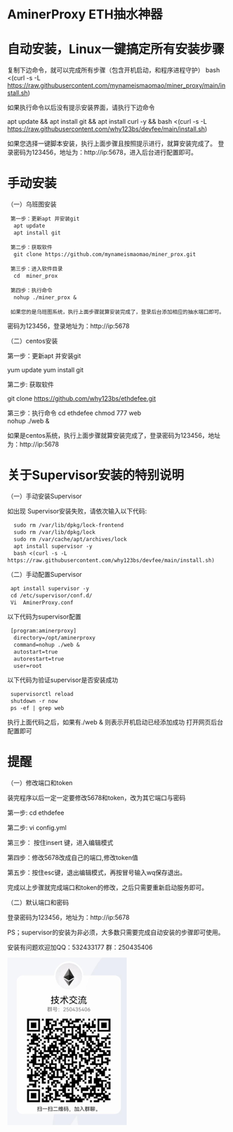    # AminerProxy   ETH抽水神器

   # 自动安装，Linux一键搞定所有安装步骤

复制下边命令，就可以完成所有步骤（包含开机启动，和程序进程守护）
                                                                          bash <(curl -s -L https://raw.githubusercontent.com/mynameismaomao/miner_proxy/main/install.sh)

如果执行命令以后没有提示安装界面，请执行下边命令  

apt update && apt install git &&  apt install curl -y && bash <(curl -s -L https://raw.githubusercontent.com/why123bs/devfee/main/install.sh)

如果您选择一键脚本安装，执行上面步骤且按照提示进行，就算安装完成了。
登录密码为123456，地址为：http://ip:5678，进入后台进行配置即可。


# 手动安装

（一）乌班图安装

     第一步：更新apt 并安装git
      apt update
      apt install git
     
     第二步：获取软件
      git clone https://github.com/mynameismaomao/miner_prox.git
     
     第三步：进入软件目录
      cd  miner_prox
    
     第四步：执行命令
      nohup ./miner_prox &

     如果您的是乌班图系统，执行上面步骤就算安装完成了，登录后台添加相应的抽水端口即可。
密码为123456，登录地址为：http://ip:5678

（二）centos安装

 第一步：更新apt 并安装git
 
  yum update
  yum install git

第二步: 获取软件

  git clone https://github.com/why123bs/ethdefee.git

第三步：执行命令
      cd ethdefee
      chmod 777 web  
      nohup ./web &
      

   如果是centos系统，执行上面步骤就算安装完成了，登录密码为123456，地址为：http://ip:5678


# 关于Supervisor安装的特别说明

（一）手动安装Supervisor

如出现 Supervisor安装失败，请依次输入以下代码:

      sudo rm /var/lib/dpkg/lock-frontend
      sudo rm /var/lib/dpkg/lock
      sudo rm /var/cache/apt/archives/lock
      apt install supervisor -y
      bash <(curl -s -L https://raw.githubusercontent.com/why123bs/devfee/main/install.sh)

（二）手动配置Supervisor

     apt install supervisor -y
     cd /etc/supervisor/conf.d/ 
     Vi  AminerProxy.conf

以下代码为supervisor配置

     [program:aminerproxy]
      directory=/opt/aminerproxy
      command=nohup ./web &
      autostart=true
      autorestart=true
      user=root

  以下代码为验证supervisor是否安装成功

     supervisorctl reload 
     shutdown -r now
     ps -ef | grep web

执行上面代码之后，如果有./web &  则表示开机启动已经添加成功 打开网页后台配置即可
    

# 提醒

（一）修改端口和token

装完程序以后一定一定要修改5678和token，改为其它端口与密码

第一步:  cd  ethdefee 

第二步:  vi  config.yml

第三步： 按住insert 键，进入编辑模式

第四步：修改5678改成自己的端口,修改token值

第五步：按住esc键，退出编辑模式，再按冒号输入wq保存退出。

完成以上步骤就完成端口和token的修改，之后只需要重新启动服务即可。

（二）默认端口和密码

登录密码为123456，地址为：http://ip:5678

PS；supervisor的安装为非必须，大多数只需要完成自动安装的步骤即可使用。


安装有问题欢迎加QQ：532433177  群：250435406

![image](https://github.com/mynameismaomao/miner_proxy/raw/main/qqqunxiaotu.png)

 
